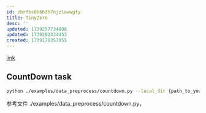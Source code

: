 ```yaml
---
id: zbrfbs0b6h3h7njzlawwgfy
title: TinyZero
desc: ''
updated: 1739257734888
updated: 1739202434453
created: 1739179357055
---
```


[link](https://github.com/Jiayi-Pan/TinyZero)

## CountDown task
```sh
python ./examples/data_preprocess/countdown.py --local_dir {path_to_your_dataset}
```
参考文件 ./examples/data_preprocess/countdown.py，